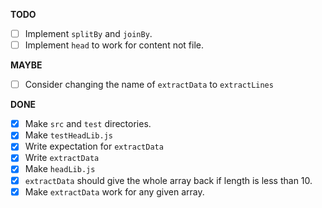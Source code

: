 **TODO**

- [ ] Implement `splitBy` and `joinBy`.
- [ ] Implement `head` to work for content not file.

**MAYBE**

- [ ] Consider changing the name of `extractData` to `extractLines`

**DONE**

- [x] Make `src` and `test` directories.
- [x] Make `testHeadLib.js`
- [x] Write expectation for `extractData`
- [x] Write `extractData`
- [x] Make `headLib.js`
- [x] `extractData` should give the whole array back if length is less than 10.
- [x] Make `extractData` work for any given array.
